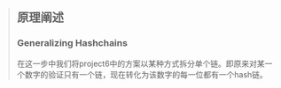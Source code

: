 > ## 原理阐述
> ### Generalizing Hashchains
> 在这一步中我们将project6中的方案以某种方式拆分单个链。即原来对某一个数字的验证只有一个链，现在转化为该数字的每一位都有一个hash链。
>
> 
